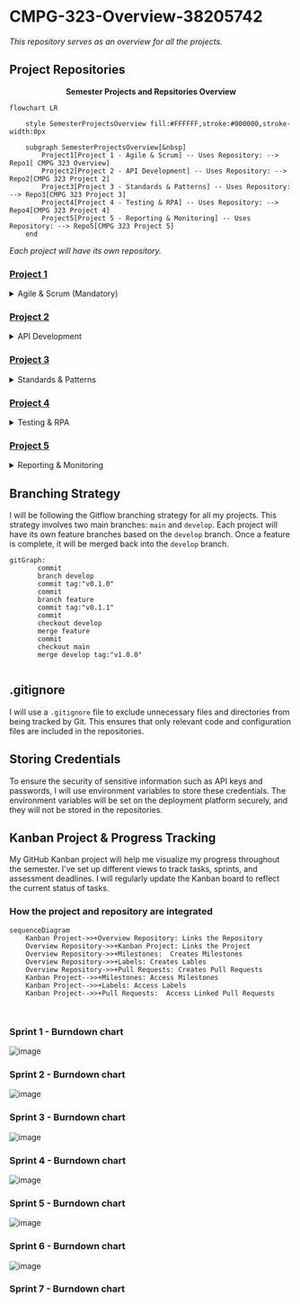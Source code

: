 # CMPG-323-Overview-38205742

_This repository serves as an overview for all the projects._

## Project Repositories

<p align="center">
  <strong>Semester Projects and Repsitories Overview</strong>
</p>

```mermaid
flowchart LR

    style SemesterProjectsOverview fill:#FFFFFF,stroke:#000000,stroke-width:0px

    subgraph SemesterProjectsOverview[&nbsp]
        Project1[Project 1 - Agile & Scrum] -- Uses Repository: --> Repo1[ CMPG 323 Overview]
        Project2[Project 2 - API Development] -- Uses Repository: --> Repo2[CMPG 323 Project 2]
        Project3[Project 3 - Standards & Patterns] -- Uses Repository: --> Repo3[CMPG 323 Project 3]
        Project4[Project 4 - Testing & RPA] -- Uses Repository: --> Repo4[CMPG 323 Project 4]
        Project5[Project 5 - Reporting & Monitoring] -- Uses Repository: --> Repo5[CMPG 323 Project 5]
    end
```
_Each project will have its own repository._

### [Project 1](https://github.com/Albert-Willemse/CMPG-323-Overview-38205742)
<details>
<summary>Agile & Scrum (Mandatory)</summary>
  
_Due Date: 10 August 2023_

Develop a project & repository, and use it throughout the semester. This project focuses on understanding Agile principles and Scrum methodology. 

Training in:

- Agile (Scrum)
- Source Control using GitHub.

</details>

### [Project 2](https://github.com/Albert-Willemse/CMPG-323-Project-2-38205742)
<details>
<summary>API Development</summary>
  
*Due Date: 31 August 2023*

Develop an API and host it on the Cloud. This project's value lies in using the API in the subsequent Reporting & Monitoring Project. 

Training in:

- Cloud Basics
- API Basics
- .NET Core

</details>
  
### [Project 3](https://github.com/Albert-Willemse/CMPG-323-Project-3-38205742)
<details>
<summary>Standards & Patterns</summary>
  
*Due Date: 21 September 2023*

Apply Design Pattern to an existing project and host the Web App on the Cloud. This project aims to teach me how to adapt existing code and apply design patterns effectively. 

Training in: 

- Design Patterns Basics
- Architecture Pattern Basics
- Coding Standards Basics
- .NET Core MVC Web Application.

</details>
  
### [Project 4](https://github.com/Albert-Willemse/CMPG-323-Project-4-38205742)
<details>
<summary>Testing & RPA</summary>
  
*Due Date: 19 October 2023*

Use UiPath to enter data from an existing dataset into an existing web application to conduct user testing. This project will introduce me to various testing techniques and teach me how to use RPA. 

Training in: 

- Testing Basics
- RPA & Automation Basics
- UiPath

</details>
  
### [Project 5](https://github.com/Albert-Willemse/CMPG-323-Project-5-38205742)
<details>
<summary>Reporting & Monitoring</summary>
  
*Due Date: 26 October 2023*

Visualize backend data using API endpoints created in Project 2. This project focuses on creating basic yet meaningful reports.

Training in:

- Data Visualization Basics
- Dashboarding Versus Reporting Versus Monitoring (with Basics)
- Power BI

</details>

## Branching Strategy

I will be following the Gitflow branching strategy for all my projects. This strategy involves two main branches: `main` and `develop`. Each project will have its own feature branches based on the `develop` branch. Once a feature is complete, it will be merged back into the `develop` branch.
```mermaid
gitGraph:
       commit
       branch develop
       commit tag:"v0.1.0"
       commit
       branch feature
       commit tag:"v0.1.1"
       commit
       checkout develop
       merge feature
       commit
       checkout main
       merge develop tag:"v1.0.0"
       
```

## .gitignore

I will use a `.gitignore` file to exclude unnecessary files and directories from being tracked by Git. This ensures that only relevant code and configuration files are included in the repositories.

## Storing Credentials

To ensure the security of sensitive information such as API keys and passwords, I will use environment variables to store these credentials. The environment variables will be set on the deployment platform securely, and they will not be stored in the repositories.

## Kanban Project & Progress Tracking

My GitHub Kanban project will help me visualize my progress throughout the semester. I've set up different views to track tasks, sprints, and assessment deadlines. I will regularly update the Kanban board to reflect the current status of tasks.

### How the project and repository are integrated

```mermaid
sequenceDiagram
    Kanban Project->>+Overview Repository: Links the Repository
    Overview Repository->>+Kanban Project: Links the Project
    Overview Repository->>+Milestones:  Creates Milestones
    Overview Repository->>+Labels: Creates Lables
    Overview Repository->>+Pull Requests: Creates Pull Requests
    Kanban Project-->>+Milestones: Access Milestones
    Kanban Project-->>+Labels: Access Labels
    Kanban Project-->>+Pull Requests:  Access Linked Pull Requests

  
```
### Sprint 1 - Burndown chart

![image](https://github.com/Albert-Willemse/CMPG-323-Overview-38205742/assets/112475881/f7ff067f-1109-4eff-8886-b3718dfd17c6)

### Sprint 2 - Burndown chart

![image](https://github.com/Albert-Willemse/CMPG-323-Overview-38205742/assets/112475881/48cbf32b-1c08-4f83-9139-1d7ca0c57d78)

### Sprint 3 - Burndown chart

![image](https://github.com/Albert-Willemse/CMPG-323-Overview-38205742/assets/112475881/08bac793-713c-4ee2-9e23-cba7d37052da)

### Sprint 4 - Burndown chart

![image](https://github.com/Albert-Willemse/CMPG-323-Overview-38205742/assets/112475881/1c1a7426-ec9b-4ea4-87f0-a85ba12802fa)


### Sprint 5 - Burndown chart

![image](https://github.com/Albert-Willemse/CMPG-323-Overview-38205742/assets/112475881/8855e62a-9ca5-47a1-8ca8-65ad535b8fa5)


### Sprint 6 - Burndown chart

![image](https://github.com/Albert-Willemse/CMPG-323-Overview-38205742/assets/112475881/2b56818c-bb5f-4901-825a-0290d3e86497)



### Sprint 7 - Burndown chart

